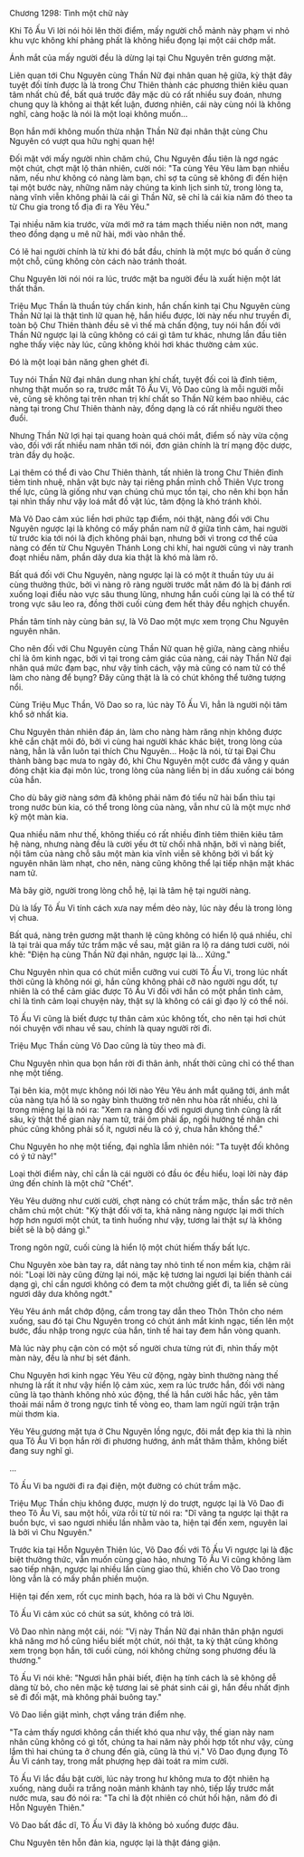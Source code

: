 




Chương 1298: Tình một chữ này


Khi Tô Ấu Vi lời nói hỏi lên thời điểm, mấy người chỗ mảnh này phạm vi nhỏ khu vực không khí phảng phất là không hiểu đọng lại một cái chớp mắt.

Ánh mắt của mấy người đều là dừng lại tại Chu Nguyên trên gương mặt.

Liên quan tới Chu Nguyên cùng Thần Nữ đại nhân quan hệ giữa, kỳ thật đây tuyệt đối tính được là là trong Chư Thiên thành các phương thiên kiêu quan tâm nhất chủ đề, bất quá trước đây mặc dù có rất nhiều suy đoán, nhưng chung quy là không ai thật kết luận, đương nhiên, cái này cùng nói là không nghĩ, càng hoặc là nói là một loại không muốn...

Bọn hắn mới không muốn thừa nhận Thần Nữ đại nhân thật cùng Chu Nguyên có vượt qua hữu nghị quan hệ!

Đối mặt với mấy người nhìn chăm chú, Chu Nguyên đầu tiên là ngơ ngác một chút, chợt mặt lộ thản nhiên, cười nói: "Ta cùng Yêu Yêu làm bạn nhiều năm, nếu như không có nàng làm bạn, chỉ sợ ta cũng sẽ không đi đến hiện tại một bước này, những năm này chúng ta kinh lịch sinh tử, trong lòng ta, nàng vĩnh viễn không phải là cái gì Thần Nữ, sẽ chỉ là cái kia năm đó theo ta từ Chu gia trong tổ địa đi ra Yêu Yêu."

Tại nhiều năm kia trước, vừa mới mở ra tám mạch thiếu niên non nớt, mang theo đồng dạng u mê nữ hài, mới vào nhân thế.

Có lẽ hai người chính là từ khi đó bắt đầu, chính là một mực bó quấn ở cùng một chỗ, cũng không còn cách nào tránh thoát.

Chu Nguyên lời nói nói ra lúc, trước mặt ba người đều là xuất hiện một lát thất thần.

Triệu Mục Thần là thuần túy chấn kinh, hắn chấn kinh tại Chu Nguyên cùng Thần Nữ lại là thật tình lữ quan hệ, hắn hiểu được, lời này nếu như truyền đi, toàn bộ Chư Thiên thành đều sẽ vì thế mà chấn động, tuy nói hắn đối với Thần Nữ ngược lại là cũng không có cái gì tâm tư khác, nhưng lần đầu tiên nghe thấy việc này lúc, cũng không khỏi hơi khác thường cảm xúc.

Đó là một loại bản năng ghen ghét đi.

Tuy nói Thần Nữ đại nhân dung nhan khí chất, tuyệt đối coi là đỉnh tiêm, nhưng thật muốn so ra, trước mắt Tô Ấu Vi, Võ Dao cũng là mỗi người mỗi vẻ, cũng sẽ không tại trên nhan trị khí chất so Thần Nữ kém bao nhiêu, các nàng tại trong Chư Thiên thành này, đồng dạng là có rất nhiều người theo đuổi.

Nhưng Thần Nữ lợi hại tại quang hoàn quá chói mắt, điểm số này vừa cộng vào, đối với rất nhiều nam nhân tới nói, đơn giản chính là trí mạng độc dược, tràn đầy dụ hoặc.

Lại thêm có thể đi vào Chư Thiên thành, tất nhiên là trong Chư Thiên đỉnh tiêm tinh nhuệ, nhân vật bực này tại riêng phần mình chỗ Thiên Vực trong thế lực, cũng là giống như vạn chúng chú mục tồn tại, cho nên khi bọn hắn tại nhìn thấy như vậy loá mắt đồ vật lúc, tâm động là khó tránh khỏi.

Mà Võ Dao cảm xúc liền hơi phức tạp điểm, nói thật, nàng đối với Chu Nguyên ngược lại là không có mấy phần nam nữ ở giữa tình cảm, hai người từ trước kia tới nói là địch không phải bạn, nhưng bởi vì trong cơ thể của nàng có đến từ Chu Nguyên Thánh Long chi khí, hai người cũng vì này tranh đoạt nhiều năm, phần dây dưa kia thật là khó mà làm rõ.

Bất quá đối với Chu Nguyên, nàng ngược lại là có một ít thuần túy ưu ái cùng thưởng thức, bởi vì nàng rõ ràng người trước mắt năm đó là bị đánh rơi xuống loại điều nào vực sâu thung lũng, nhưng hắn cuối cùng lại là có thể từ trong vực sâu leo ra, đồng thời cuối cùng đem hết thảy đều nghịch chuyển.

Phần tâm tính này cùng bản sự, là Võ Dao một mực xem trọng Chu Nguyên nguyên nhân.

Cho nên đối với Chu Nguyên cùng Thần Nữ quan hệ giữa, nàng càng nhiều chỉ là ôm kinh ngạc, bởi vì tại trong cảm giác của nàng, cái này Thần Nữ đại nhân quá mức đạm bạc, như vậy tính cách, vậy mà cũng có nam tử có thể làm cho nàng để bụng? Đây cũng thật là là có chút không thể tưởng tượng nổi.

Cùng Triệu Mục Thần, Võ Dao so ra, lúc này Tô Ấu Vi, hẳn là người nội tâm khổ sở nhất kia.

Chu Nguyên thản nhiên đáp án, làm cho nàng hàm răng nhịn không được khẽ cắn chặt môi đỏ, bởi vì cùng hai người khác khác biệt, trong lòng của nàng, hẳn là vẫn luôn tại thích Chu Nguyên... Hoặc là nói, từ tại Đại Chu thành bàng bạc mưa to ngày đó, khi Chu Nguyên một cước đá văng y quán đóng chặt kia đại môn lúc, trong lòng của nàng liền bị in dấu xuống cái bóng của hắn.

Cho dù bây giờ nàng sớm đã không phải năm đó tiểu nữ hài bẩn thỉu tại trong nước bùn kia, có thể trong lòng của nàng, vẫn như cũ là một mực nhớ kỹ một màn kia.

Qua nhiều năm như thế, không thiếu có rất nhiều đỉnh tiêm thiên kiêu tâm hệ nàng, nhưng nàng đều là cười yếu ớt từ chối nhã nhặn, bởi vì nàng biết, nội tâm của nàng chỗ sâu một màn kia vĩnh viễn sẽ không bởi vì bất kỳ nguyên nhân làm nhạt, cho nên, nàng cũng không thể lại tiếp nhận mặt khác nam tử.

Mà bây giờ, người trong lòng chỗ hệ, lại là tâm hệ tại người nàng.

Dù là lấy Tô Ấu Vi tính cách xưa nay mềm dẻo này, lúc này đều là trong lòng vị chua.

Bất quá, nàng trên gương mặt thanh lệ cũng không có hiển lộ quá nhiều, chỉ là tại trải qua mấy tức trầm mặc về sau, mặt giãn ra lộ ra dáng tươi cười, nói khẽ: "Điện hạ cùng Thần Nữ đại nhân, ngược lại là... Xứng."

Chu Nguyên nhìn qua có chút miễn cưỡng vui cười Tô Ấu Vi, trong lúc nhất thời cũng là không nói gì, hắn cũng không phải cỡ nào người ngu dốt, tự nhiên là có thể cảm giác được Tô Ấu Vi đối với hắn có một phần tình cảm, chỉ là tình cảm loại chuyện này, thật sự là không có cái gì đạo lý có thể nói.

Tô Ấu Vi cũng là biết được tự thân cảm xúc không tốt, cho nên tại hơi chút nói chuyện với nhau về sau, chính là quay người rời đi.

Triệu Mục Thần cùng Võ Dao cũng là tùy theo mà đi.

Chu Nguyên nhìn qua bọn hắn rời đi thân ảnh, nhất thời cũng chỉ có thể than nhẹ một tiếng.

Tại bên kia, một mực không nói lời nào Yêu Yêu ánh mắt quăng tới, ánh mắt của nàng tựa hồ là so ngày bình thường trở nên nhu hòa rất nhiều, chỉ là trong miệng lại là nói ra: "Xem ra nàng đối với ngươi dụng tình cũng là rất sâu, kỳ thật thế gian này nam tử, trái ôm phải ấp, ngồi hưởng tề nhân chi phúc cũng không phải số ít, ngươi nếu là có ý, chưa hẳn không thể."

Chu Nguyên ho nhẹ một tiếng, đại nghĩa lẫm nhiên nói: "Ta tuyệt đối không có ý tứ này!"

Loại thời điểm này, chỉ cần là cái người có đầu óc đều hiểu, loại lời này đáp ứng đến chính là một chữ "Chết".

Yêu Yêu dường như cười cười, chợt nàng có chút trầm mặc, thần sắc trở nên chăm chú một chút: "Kỳ thật đối với ta, khả năng nàng ngược lại mới thích hợp hơn ngươi một chút, ta tình huống như vậy, tương lai thật sự là không biết sẽ là bộ dáng gì."

Trong ngôn ngữ, cuối cùng là hiển lộ một chút hiếm thấy bất lực.

Chu Nguyên xòe bàn tay ra, dắt nàng tay nhỏ tinh tế non mềm kia, chậm rãi nói: "Loại lời này cũng đừng lại nói, mặc kệ tương lai ngươi lại biến thành cái dạng gì, chỉ cần ngươi không có đem ta một chưởng giết đi, ta liền sẽ cùng ngươi dây dưa không ngớt."

Yêu Yêu ánh mắt chớp động, cầm trong tay dẫn theo Thôn Thôn cho ném xuống, sau đó tại Chu Nguyên trong có chút ánh mắt kinh ngạc, tiến lên một bước, đầu nhập trong ngực của hắn, tinh tế hai tay đem hắn vòng quanh.

Mà lúc này phụ cận còn có một số người chưa từng rút đi, nhìn thấy một màn này, đều là như bị sét đánh.

Chu Nguyên hơi kinh ngạc Yêu Yêu cử động, ngày bình thường nàng thế nhưng là rất ít như vậy hiển lộ cảm xúc, xem ra lúc trước hắn, đối với nàng cũng là tạo thành không nhỏ xúc động, thế là hắn cười hắc hắc, yên tâm thoải mái nắm ở trong ngực tinh tế vòng eo, tham lam ngửi ngửi trận trận mùi thơm kia.

Yêu Yêu gương mặt tựa ở Chu Nguyên lồng ngực, đôi mắt đẹp kia thì là nhìn qua Tô Ấu Vi bọn hắn rời đi phương hướng, ánh mắt thăm thẳm, không biết đang suy nghĩ gì.

...

Tô Ấu Vi ba người đi ra đại điện, một đường có chút trầm mặc.

Triệu Mục Thần chịu không được, mượn lý do trượt, ngược lại là Võ Dao đi theo Tô Ấu Vi, sau một hồi, vừa rồi từ từ nói ra: "Dĩ vãng ta ngược lại thật ra buồn bực, vì sao ngươi nhiều lần nhằm vào ta, hiện tại đến xem, nguyên lai là bởi vì Chu Nguyên."

Trước kia tại Hỗn Nguyên Thiên lúc, Võ Dao đối với Tô Ấu Vi ngược lại là đặc biệt thưởng thức, vẫn muốn cùng giao hảo, nhưng Tô Ấu Vi cũng không làm sao tiếp nhận, ngược lại nhiều lần cùng giao thủ, khiến cho Võ Dao trong lòng vẫn là có mấy phần phiền muộn.

Hiện tại đến xem, rốt cục minh bạch, hóa ra là bởi vì Chu Nguyên.

Tô Ấu Vi cảm xúc có chút sa sút, không có trả lời.

Võ Dao nhìn nàng một cái, nói: "Vị này Thần Nữ đại nhân thân phận ngươi khả năng mơ hồ cũng hiểu biết một chút, nói thật, ta kỳ thật cũng không xem trọng bọn hắn, tới cuối cùng, nói không chừng song phương đều là thương."

Tô Ấu Vi nói khẽ: "Ngươi hẳn phải biết, điện hạ tính cách là sẽ không dễ dàng từ bỏ, cho nên mặc kệ tương lai sẽ phát sinh cái gì, hắn đều nhất định sẽ đi đối mặt, mà không phải buông tay."

Võ Dao liền giật mình, chợt vầng trán điểm nhẹ.

"Ta cảm thấy ngươi không cần thiết khó qua như vậy, thế gian này nam nhân cũng không có gì tốt, chúng ta hai năm này phối hợp tốt như vậy, cùng lắm thì hai chúng ta ở chung đến già, cũng là thú vị." Võ Dao đụng đụng Tô Ấu Vi cánh tay, trong mắt phượng hẹp dài toát ra mỉm cười.

Tô Ấu Vi lắc đầu bật cười, lúc này trong hư không mưa to đột nhiên hạ xuống, nàng duỗi ra trắng noãn mảnh khảnh tay nhỏ, tiếp lấy trước mắt nước mưa, sau đó nói ra: "Ta chỉ là đột nhiên có chút hối hận, năm đó đi Hỗn Nguyên Thiên."

Võ Dao bất đắc dĩ, Tô Ấu Vi đây là không bỏ xuống được đâu.

Chu Nguyên tên hỗn đản kia, ngược lại là thật đáng giận.




